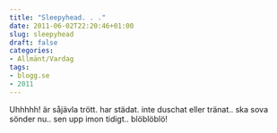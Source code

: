 ```yaml
---
title: "Sleepyhead. . ."
date: 2011-06-02T22:20:46+01:00
slug: sleepyhead
draft: false
categories:
- Allmänt/Vardag
tags:
- blogg.se
- 2011
---
```

Uhhhhh! är såjävla trött. har städat. inte duschat eller tränat.. ska sova sönder nu.. sen upp imon tidigt.. blöblöblö!